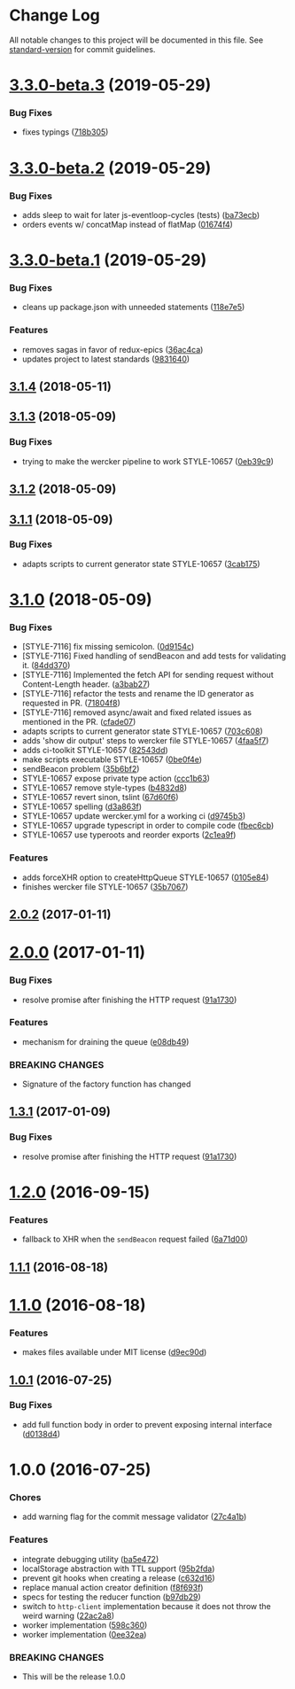 # Change Log

All notable changes to this project will be documented in this file. See [standard-version](https://github.com/conventional-changelog/standard-version) for commit guidelines.

<a name="3.3.0-beta.3"></a>
# [3.3.0-beta.3](https://github.com/StyleLounge/http-queue/compare/v3.3.0-beta.2...v3.3.0-beta.3) (2019-05-29)


### Bug Fixes

* fixes typings ([718b305](https://github.com/StyleLounge/http-queue/commit/718b305))



<a name="3.3.0-beta.2"></a>
# [3.3.0-beta.2](https://github.com/StyleLounge/http-queue/compare/v3.3.0-beta.1...v3.3.0-beta.2) (2019-05-29)


### Bug Fixes

* adds sleep  to wait for later js-eventloop-cycles (tests) ([ba73ecb](https://github.com/StyleLounge/http-queue/commit/ba73ecb))
* orders events w/ concatMap instead of flatMap ([01674f4](https://github.com/StyleLounge/http-queue/commit/01674f4))



<a name="3.3.0-beta.1"></a>
# [3.3.0-beta.1](https://github.com/StyleLounge/http-queue/compare/v3.1.4...v3.3.0-beta.1) (2019-05-29)


### Bug Fixes

* cleans up package.json with unneeded statements ([118e7e5](https://github.com/StyleLounge/http-queue/commit/118e7e5))


### Features

* removes sagas in favor of redux-epics ([36ac4ca](https://github.com/StyleLounge/http-queue/commit/36ac4ca))
* updates project to latest standards ([9831640](https://github.com/StyleLounge/http-queue/commit/9831640))



<a name="3.1.4"></a>
## [3.1.4](https://github.com/StyleLounge/http-queue/compare/v3.1.4-beta.2...v3.1.4) (2018-05-11)



<a name="3.1.3"></a>
## [3.1.3](https://github.com/StyleLounge/http-queue/compare/v3.1.2...v3.1.3) (2018-05-09)


### Bug Fixes

* trying to make the wercker pipeline to work STYLE-10657 ([0eb39c9](https://github.com/StyleLounge/http-queue/commit/0eb39c9))



<a name="3.1.2"></a>
## [3.1.2](https://github.com/StyleLounge/http-queue/compare/v3.1.1...v3.1.2) (2018-05-09)



<a name="3.1.1"></a>
## [3.1.1](https://github.com/StyleLounge/http-queue/compare/v3.1.0...v3.1.1) (2018-05-09)


### Bug Fixes

* adapts scripts to current generator state STYLE-10657 ([3cab175](https://github.com/StyleLounge/http-queue/commit/3cab175))



<a name="3.1.0"></a>
# [3.1.0](https://github.com/StyleLounge/http-queue/compare/v2.0.1...v3.1.0) (2018-05-09)


### Bug Fixes

* [STYLE-7116] fix missing semicolon. ([0d9154c](https://github.com/StyleLounge/http-queue/commit/0d9154c))
* [STYLE-7116] Fixed handling of sendBeacon and add tests for validating it. ([84dd370](https://github.com/StyleLounge/http-queue/commit/84dd370))
* [STYLE-7116] Implemented the fetch API for sending request without Content-Length header. ([a3bab27](https://github.com/StyleLounge/http-queue/commit/a3bab27))
* [STYLE-7116] refactor the tests and rename the ID generator as requested in PR. ([71804f8](https://github.com/StyleLounge/http-queue/commit/71804f8))
* [STYLE-7116] removed async/await and fixed related issues as mentioned in the PR. ([cfade07](https://github.com/StyleLounge/http-queue/commit/cfade07))
* adapts scripts to current generator state STYLE-10657 ([703c608](https://github.com/StyleLounge/http-queue/commit/703c608))
* adds 'show dir output' steps to wercker file STYLE-10657 ([4faa5f7](https://github.com/StyleLounge/http-queue/commit/4faa5f7))
* adds ci-toolkit STYLE-10657 ([82543dd](https://github.com/StyleLounge/http-queue/commit/82543dd))
* make scripts executable STYLE-10657 ([0be0f4e](https://github.com/StyleLounge/http-queue/commit/0be0f4e))
* sendBeacon problem ([35b6bf2](https://github.com/StyleLounge/http-queue/commit/35b6bf2))
* STYLE-10657 expose private type action ([ccc1b63](https://github.com/StyleLounge/http-queue/commit/ccc1b63))
* STYLE-10657 remove style-types ([b4832d8](https://github.com/StyleLounge/http-queue/commit/b4832d8))
* STYLE-10657 revert sinon, tslint ([67d60f6](https://github.com/StyleLounge/http-queue/commit/67d60f6))
* STYLE-10657 spelling ([d3a863f](https://github.com/StyleLounge/http-queue/commit/d3a863f))
* STYLE-10657 update wercker.yml for a working ci ([d9745b3](https://github.com/StyleLounge/http-queue/commit/d9745b3))
* STYLE-10657 upgrade typescript in order to compile code ([fbec6cb](https://github.com/StyleLounge/http-queue/commit/fbec6cb))
* STYLE-10657 use typeroots and reorder exports ([2c1ea9f](https://github.com/StyleLounge/http-queue/commit/2c1ea9f))


### Features

* adds forceXHR option to createHttpQueue STYLE-10657 ([0105e84](https://github.com/StyleLounge/http-queue/commit/0105e84))
* finishes wercker file STYLE-10657 ([35b7067](https://github.com/StyleLounge/http-queue/commit/35b7067))



<a name="2.0.2"></a>
## [2.0.2](https://github.com/StyleLounge/http-queue/compare/v2.0.0...v2.0.2) (2017-01-11)



<a name="2.0.0"></a>
# [2.0.0](https://github.com/StyleLounge/http-queue/compare/v1.2.0...v2.0.0) (2017-01-11)


### Bug Fixes

* resolve promise after finishing the HTTP request ([91a1730](https://github.com/StyleLounge/http-queue/commit/91a1730))


### Features

* mechanism for draining the queue ([e08db49](https://github.com/StyleLounge/http-queue/commit/e08db49))


### BREAKING CHANGES

* Signature of the factory function has changed



<a name="1.3.1"></a>
## [1.3.1](https://github.com/StyleLounge/http-queue/compare/v1.2.0...v1.3.1) (2017-01-09)


### Bug Fixes

* resolve promise after finishing the HTTP request ([91a1730](https://github.com/StyleLounge/http-queue/commit/91a1730))



<a name="1.2.0"></a>
# [1.2.0](https://github.com/StyleLounge/http-queue/compare/v1.1.1...v1.2.0) (2016-09-15)


### Features

* fallback to XHR when the `sendBeacon` request failed ([6a71d00](https://github.com/StyleLounge/http-queue/commit/6a71d00))



<a name="1.1.1"></a>
## [1.1.1](https://github.com/StyleLounge/http-queue/compare/v1.1.0...v1.1.1) (2016-08-18)



<a name="1.1.0"></a>
# [1.1.0](https://github.com/StyleLounge/http-queue/compare/v1.0.1...v1.1.0) (2016-08-18)


### Features

* makes files available under MIT license ([d9ec90d](https://github.com/StyleLounge/http-queue/commit/d9ec90d))



<a name="1.0.1"></a>
## [1.0.1](https://github.com/StyleLounge/http-queue/compare/v1.0.0...v1.0.1) (2016-07-25)


### Bug Fixes

* add full function body in order to prevent exposing internal interface ([d0138d4](https://github.com/StyleLounge/http-queue/commit/d0138d4))



<a name="1.0.0"></a>
# 1.0.0 (2016-07-25)


### Chores

* add warning flag for the commit message validator ([27c4a1b](https://github.com/StyleLounge/http-queue/commit/27c4a1b))


### Features

* integrate debugging utility ([ba5e472](https://github.com/StyleLounge/http-queue/commit/ba5e472))
* localStorage abstraction with TTL support ([95b2fda](https://github.com/StyleLounge/http-queue/commit/95b2fda))
* prevent git hooks when creating a release ([c632d16](https://github.com/StyleLounge/http-queue/commit/c632d16))
* replace manual action creator definition ([f8f693f](https://github.com/StyleLounge/http-queue/commit/f8f693f))
* specs for testing the reducer function ([b97db29](https://github.com/StyleLounge/http-queue/commit/b97db29))
* switch to `http-client` implementation because it does not throw the weird warning ([22ac2a8](https://github.com/StyleLounge/http-queue/commit/22ac2a8))
* worker implementation ([598c360](https://github.com/StyleLounge/http-queue/commit/598c360))
* worker implementation ([0ee32ea](https://github.com/StyleLounge/http-queue/commit/0ee32ea))


### BREAKING CHANGES

* This will be the release 1.0.0
